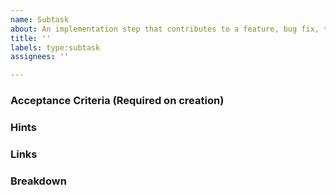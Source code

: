 ```yaml
---
name: Subtask
about: An implementation step that contributes to a feature, bug fix, task, but isn't meaningful on its own
title: ''
labels: type:subtask
assignees: ''

---
```


### Acceptance Criteria (Required on creation)

### Hints

### Links

<!--
- https://jira.camunda.com/browse/CAM-12398
-->

### Breakdown

<!--
- [ ] #123
- [ ] Step X
-->